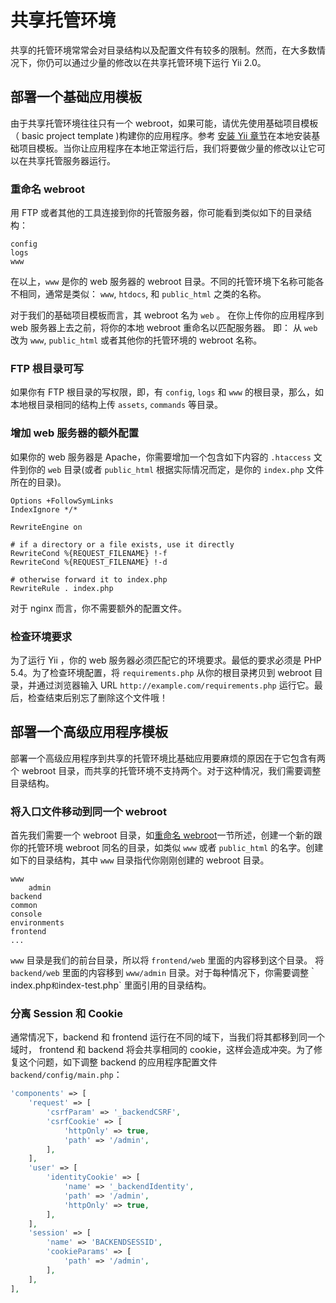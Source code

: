 # 共享托管环境

共享的托管环境常常会对目录结构以及配置文件有较多的限制。然而，在大多数情况下，你仍可以通过少量的修改以在共享托管环境下运行 Yii 2.0。

## 部署一个基础应用模板

由于共享托管环境往往只有一个 webroot，如果可能，请优先使用基础项目模板（ basic project template )构建你的应用程序。参考 [安装 Yii 章节](start-installation.md)在本地安装基础项目模板。当你让应用程序在本地正常运行后，我们将要做少量的修改以让它可以在共享托管服务器运行。

### 重命名 webroot <span id="renaming-webroot"></span>

用 FTP 或者其他的工具连接到你的托管服务器，你可能看到类似如下的目录结构：

```
config
logs
www
```

在以上，`www` 是你的 web 服务器的 webroot 目录。不同的托管环境下名称可能各不相同，通常是类似： `www`, `htdocs`, 和 `public_html` 之类的名称。

对于我们的基础项目模板而言，其 webroot 名为 `web` 。 在你上传你的应用程序到 web 服务器上去之前，将你的本地 webroot 重命名以匹配服务器。 即： 从 `web` 改为 `www`, `public_html` 或者其他你的托管环境的 webroot 名称。

### FTP 根目录可写

如果你有 FTP 根目录的写权限，即，有 `config`, `logs` 和 `www` 的根目录，那么，如本地根目录相同的结构上传 `assets`, `commands` 等目录。

### 增加 web 服务器的额外配置 <span id="add-extras-for-webserver"></span>

如果你的 web 服务器是 Apache，你需要增加一个包含如下内容的 `.htaccess` 文件到你的 `web` 目录(或者 `public_html` 根据实际情况而定，是你的 `index.php` 文件所在的目录)。

```
Options +FollowSymLinks
IndexIgnore */*

RewriteEngine on

# if a directory or a file exists, use it directly
RewriteCond %{REQUEST_FILENAME} !-f
RewriteCond %{REQUEST_FILENAME} !-d

# otherwise forward it to index.php
RewriteRule . index.php
```

对于 nginx 而言，你不需要额外的配置文件。

### 检查环境要求

为了运行 Yii ，你的 web 服务器必须匹配它的环境要求。最低的要求必须是 PHP 5.4。为了检查环境配置，将 `requirements.php` 从你的根目录拷贝到 webroot 目录，并通过浏览器输入 URL `http://example.com/requirements.php` 运行它。最后，检查结束后别忘了删除这个文件哦！

## 部署一个高级应用程序模板

部署一个高级应用程序到共享的托管环境比基础应用要麻烦的原因在于它包含有两个 webroot 目录，而共享的托管环境不支持两个。对于这种情况，我们需要调整目录结构。

### 将入口文件移动到同一个 webroot

首先我们需要一个 webroot 目录，如[重命名 webroot](#renaming-webroot)一节所述，创建一个新的跟你的托管环境 webroot  同名的目录，如类似 `www` 或者 `public_html` 的名字。创建如下的目录结构，其中 `www` 目录指代你刚刚创建的 webroot 目录。

```
www
    admin
backend
common
console
environments
frontend
...
```

`www` 目录是我们的前台目录，所以将 `frontend/web` 里面的内容移到这个目录。 将 `backend/web` 里面的内容移到 `www/admin` 目录。对于每种情况下，你需要调整｀index.php` 和 `index-test.php` 里面引用的目录结构。

### 分离 Session 和 Cookie

通常情况下，backend 和 frontend 运行在不同的域下，当我们将其都移到同一个域时， frontend 和 backend 将会共享相同的 cookie，这样会造成冲突。为了修复这个问题，如下调整 backend 的应用程序配置文件 `backend/config/main.php`：

```php
'components' => [
    'request' => [
        'csrfParam' => '_backendCSRF',
        'csrfCookie' => [
            'httpOnly' => true,
            'path' => '/admin',
        ],
    ],
    'user' => [
        'identityCookie' => [
            'name' => '_backendIdentity',
            'path' => '/admin',
            'httpOnly' => true,
        ],
    ],
    'session' => [
        'name' => 'BACKENDSESSID',
        'cookieParams' => [
            'path' => '/admin',
        ],
    ],
],
```